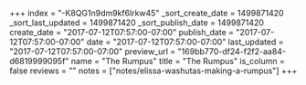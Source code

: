 +++
index = "-K8QG1n9dm9kf6lrkw45"
_sort_create_date = 1499871420
_sort_last_updated = 1499871420
_sort_publish_date = 1499871420
create_date = "2017-07-12T07:57:00-07:00"
publish_date = "2017-07-12T07:57:00-07:00"
date = "2017-07-12T07:57:00-07:00"
last_updated = "2017-07-12T07:57:00-07:00"
preview_url = "169bb770-df24-f2f2-aa84-d6819999095f"
name = "The Rumpus"
title = "The Rumpus"
is_column = false
reviews = ""
notes = ["notes/elissa-washutas-making-a-rumpus"]
+++

